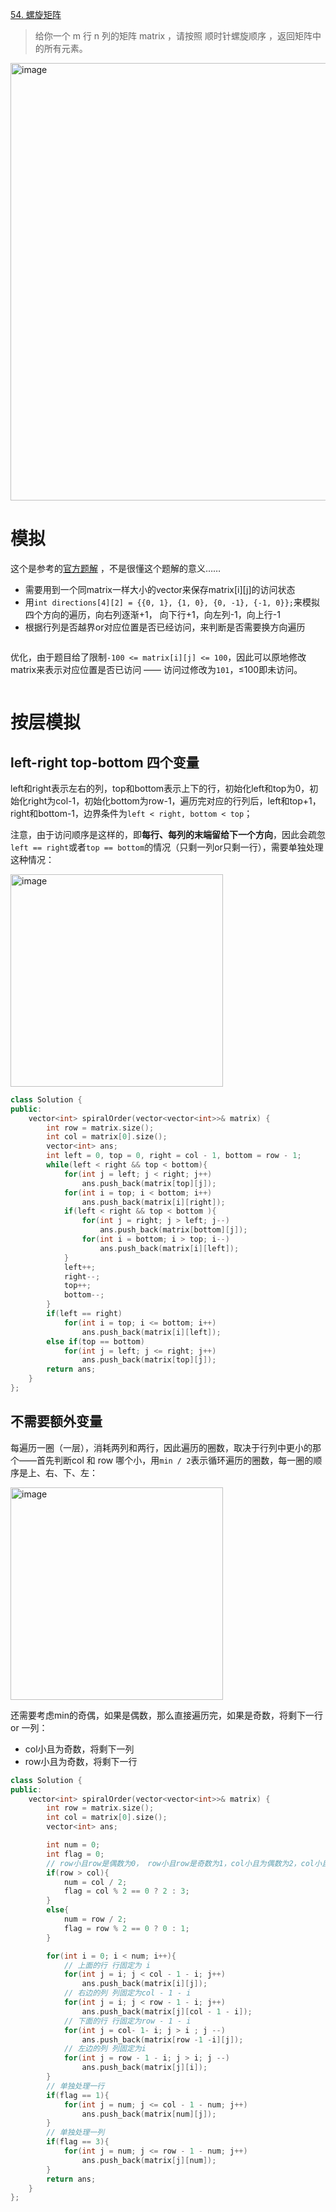 [54. 螺旋矩阵](https://leetcode.cn/problems/spiral-matrix/description/?envType=study-plan-v2&envId=top-interview-150)
> 给你一个 m 行 n 列的矩阵 matrix ，请按照 顺时针螺旋顺序 ，返回矩阵中的所有元素。
<img width="700"  alt="image" src="https://github.com/user-attachments/assets/c1aed98e-4c3f-45ba-8eff-42ce4618aff8" />

# 模拟
这个是参考的[官方题解](https://leetcode.cn/problems/spiral-matrix/solutions/275393/luo-xuan-ju-zhen-by-leetcode-solution/?envType=study-plan-v2&envId=top-interview-150) ，不是很懂这个题解的意义…… 
+ 需要用到一个同matrix一样大小的vector来保存matrix[i][j]的访问状态
+ 用`int directions[4][2] = {{0, 1}, {1, 0}, {0, -1}, {-1, 0}};`来模拟四个方向的遍历，向右列逐渐+1， 向下行+1，向左列-1，向上行-1
+ 根据行列是否越界or对应位置是否已经访问，来判断是否需要换方向遍历

```cpp


```

优化，由于题目给了限制`-100 <= matrix[i][j] <= 100`，因此可以原地修改matrix来表示对应位置是否已访问 —— 访问过修改为`101`，≤100即未访问。
```cpp


```



# 按层模拟
## left-right top-bottom 四个变量
left和right表示左右的列，top和bottom表示上下的行，初始化left和top为0，初始化right为col-1，初始化bottom为row-1，遍历完对应的行列后，left和top+1，right和bottom-1，边界条件为`left < right, bottom < top`；

注意，由于访问顺序是这样的，即**每行、每列的末端留给下一个方向**，因此会疏忽`left == right`或者`top == bottom`的情况（只剩一列or只剩一行），需要单独处理这种情况：

<img width="340" alt="image" src="https://github.com/user-attachments/assets/9fdb70cb-fced-4c2d-b534-625785d7b929" />

```cpp
class Solution {
public:
    vector<int> spiralOrder(vector<vector<int>>& matrix) {
        int row = matrix.size();
        int col = matrix[0].size();
        vector<int> ans;
        int left = 0, top = 0, right = col - 1, bottom = row - 1;
        while(left < right && top < bottom){
            for(int j = left; j < right; j++)
                ans.push_back(matrix[top][j]);
            for(int i = top; i < bottom; i++)
                ans.push_back(matrix[i][right]);
            if(left < right && top < bottom ){
                for(int j = right; j > left; j--)
                    ans.push_back(matrix[bottom][j]);
                for(int i = bottom; i > top; i--)
                    ans.push_back(matrix[i][left]);           
            }
            left++;
            right--;
            top++;
            bottom--;
        }
        if(left == right)
            for(int i = top; i <= bottom; i++)
                ans.push_back(matrix[i][left]);
        else if(top == bottom)
            for(int j = left; j <= right; j++)
                ans.push_back(matrix[top][j]);
        return ans;
    }
};
```


## 不需要额外变量
每遍历一圈（一层），消耗两列和两行，因此遍历的圈数，取决于行列中更小的那个——首先判断col 和 row 哪个小，用`min / 2`表示循环遍历的圈数，每一圈的顺序是上、右、下、左：

<img width="340" alt="image" src="https://github.com/user-attachments/assets/9fdb70cb-fced-4c2d-b534-625785d7b929" />

还需要考虑min的奇偶，如果是偶数，那么直接遍历完，如果是奇数，将剩下一行 or 一列：
+ col小且为奇数，将剩下一列
+ row小且为奇数，将剩下一行

```cpp
class Solution {
public:
    vector<int> spiralOrder(vector<vector<int>>& matrix) {
        int row = matrix.size();
        int col = matrix[0].size(); 
        vector<int> ans;

        int num = 0; 
        int flag = 0; 
        // row小且row是偶数为0， row小且row是奇数为1，col小且为偶数为2，col小且为奇数为3
        if(row > col){
            num = col / 2;
            flag = col % 2 == 0 ? 2 : 3;
        }
        else{
            num = row / 2;
            flag = row % 2 == 0 ? 0 : 1;
        }

        for(int i = 0; i < num; i++){
            // 上面的行 行固定为 i 
            for(int j = i; j < col - 1 - i; j++)
                ans.push_back(matrix[i][j]);
            // 右边的列 列固定为col - 1 - i
            for(int j = i; j < row - 1 - i; j++)
                ans.push_back(matrix[j][col - 1 - i]);
            // 下面的行 行固定为row - 1 - i
            for(int j = col- 1- i; j > i ; j --)
                ans.push_back(matrix[row -1 -i][j]);
            // 左边的列 列固定为i
            for(int j = row - 1 - i; j > i; j --)
                ans.push_back(matrix[j][i]);
        }
        // 单独处理一行
        if(flag == 1){
            for(int j = num; j <= col - 1 - num; j++)
                ans.push_back(matrix[num][j]);
        }
        // 单独处理一列
        if(flag == 3){
            for(int j = num; j <= row - 1 - num; j++)
                ans.push_back(matrix[j][num]);
        }
        return ans;
    }
};
```
